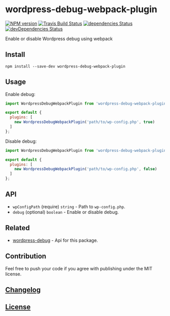 # wordpress-debug-webpack-plugin

[![NPM version](https://img.shields.io/npm/v/wordpress-debug-webpack-plugin.svg)](https://www.npmjs.org/package/wordpress-debug-webpack-plugin) 
[![Travis Build Status](https://img.shields.io/travis/itgalaxy/wordpress-debug-webpack-plugin/master.svg?label=build)](https://travis-ci.org/itgalaxy/wordpress-debug-webpack-plugin) 
[![dependencies Status](https://david-dm.org/itgalaxy/wordpress-debug-webpack-plugin/status.svg)](https://david-dm.org/itgalaxy/wordpress-debug-webpack-plugin) 
[![devDependencies Status](https://david-dm.org/itgalaxy/wordpress-debug-webpack-plugin/dev-status.svg)](https://david-dm.org/itgalaxy/wordpress-debug-webpack-plugin?type=dev)

Enable or disable Wordpress debug using webpack

## Install

```shell
npm install --save-dev wordpress-debug-webpack-plugin
```

## Usage

Enable debug:

```js
import WordpressDebugWebpackPlugin from 'wordpress-debug-webpack-plugin';

export default {
  plugins: [
    new WordpressDebugWebpackPlugin('path/to/wp-config.php', true)
  ]
};
```

Disable debug:

```js
import WordpressDebugWebpackPlugin from 'wordpress-debug-webpack-plugin';

export default {
  plugins: [
    new WordpressDebugWebpackPlugin('path/to/wp-config.php', false)
  ]
};
```

## API

-   `wpConfigPath` (require) `string` - Path to `wp-config.php`.
-   `debug` (optional) `boolean` - Enable or disable debug.

## Related

-   [wordpress-debug](https://github.com/itgalaxy/wordpress-debug) - Api for this package.

## Contribution

Feel free to push your code if you agree with publishing under the MIT license.

## [Changelog](CHANGELOG.md)

## [License](LICENSE)

